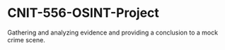 # CNIT-556-OSINT-Project
Gathering and analyzing evidence and providing a conclusion to a mock crime scene.
